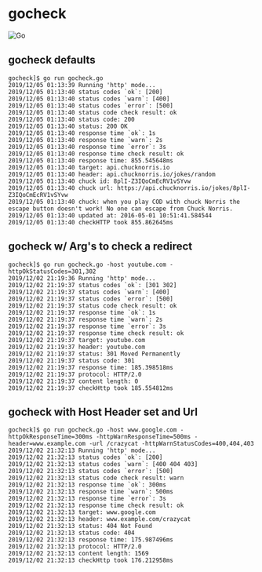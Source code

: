 # gocheck
![Go](https://github.com/gmherb/gocheck/workflows/Go/badge.svg?branch=master)

## gocheck defaults
	gocheck]$ go run gocheck.go
	2019/12/05 01:13:39 Running 'http' mode...
	2019/12/05 01:13:40 status codes `ok`: [200]
	2019/12/05 01:13:40 status codes `warn`: [400]
	2019/12/05 01:13:40 status codes `error`: [500]
	2019/12/05 01:13:40 status code check result: ok
	2019/12/05 01:13:40 status code: 200
	2019/12/05 01:13:40 status: 200 OK
	2019/12/05 01:13:40 response time `ok`: 1s
	2019/12/05 01:13:40 response time `warn`: 2s
	2019/12/05 01:13:40 response time `error`: 3s
	2019/12/05 01:13:40 response time check result: ok
	2019/12/05 01:13:40 response time: 855.545648ms
	2019/12/05 01:13:40 target: api.chucknorris.io
	2019/12/05 01:13:40 header: api.chucknorris.io/jokes/random
	2019/12/05 01:13:40 chuck id: 8plI-Z3IQoCmEcRV1vSYvw
	2019/12/05 01:13:40 chuck url: https://api.chucknorris.io/jokes/8plI-Z3IQoCmEcRV1vSYvw
	2019/12/05 01:13:40 chuck: when you play COD with chuck Norris the escape button doesn't work! No one can escape from Chuck Norris.
	2019/12/05 01:13:40 updated at: 2016-05-01 10:51:41.584544
	2019/12/05 01:13:40 checkHTTP took 855.862645ms

## gocheck w/ Arg's to check a redirect

    gocheck]$ go run gocheck.go -host youtube.com -httpOkStatusCodes=301,302 
    2019/12/02 21:19:36 Running 'http' mode...
    2019/12/02 21:19:37 status codes `ok`: [301 302]
    2019/12/02 21:19:37 status codes `warn`: [400]
    2019/12/02 21:19:37 status codes `error`: [500]
    2019/12/02 21:19:37 status code check result: ok
    2019/12/02 21:19:37 response time `ok`: 1s
    2019/12/02 21:19:37 response time `warn`: 2s
    2019/12/02 21:19:37 response time `error`: 3s
    2019/12/02 21:19:37 response time check result: ok
    2019/12/02 21:19:37 target: youtube.com
    2019/12/02 21:19:37 header: youtube.com
    2019/12/02 21:19:37 status: 301 Moved Permanently
    2019/12/02 21:19:37 status code: 301
    2019/12/02 21:19:37 response time: 185.398518ms
    2019/12/02 21:19:37 protocol: HTTP/2.0
    2019/12/02 21:19:37 content length: 0
    2019/12/02 21:19:37 checkHttp took 185.554812ms

## gocheck with Host Header set and Url

    gocheck]$ go run gocheck.go -host www.google.com -httpOkResponseTime=300ms -httpWarnResponseTime=500ms -header=www.example.com -url /crazycat -httpWarnStatusCodes=400,404,403
    2019/12/02 21:32:13 Running 'http' mode...
    2019/12/02 21:32:13 status codes `ok`: [200]
    2019/12/02 21:32:13 status codes `warn`: [400 404 403]
    2019/12/02 21:32:13 status codes `error`: [500]
    2019/12/02 21:32:13 status code check result: warn
    2019/12/02 21:32:13 response time `ok`: 300ms
    2019/12/02 21:32:13 response time `warn`: 500ms
    2019/12/02 21:32:13 response time `error`: 3s
    2019/12/02 21:32:13 response time check result: ok
    2019/12/02 21:32:13 target: www.google.com
    2019/12/02 21:32:13 header: www.example.com/crazycat
    2019/12/02 21:32:13 status: 404 Not Found
    2019/12/02 21:32:13 status code: 404
    2019/12/02 21:32:13 response time: 175.987496ms
    2019/12/02 21:32:13 protocol: HTTP/2.0
    2019/12/02 21:32:13 content length: 1569
    2019/12/02 21:32:13 checkHttp took 176.212958ms
